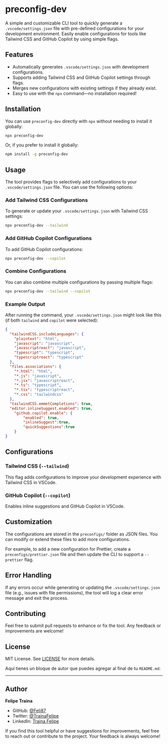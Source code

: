 # preconfig-dev

A simple and customizable CLI tool to quickly generate a `.vscode/settings.json` file with pre-defined configurations for your development environment. Easily enable configurations for tools like Tailwind CSS and GitHub Copilot by using simple flags.

## Features

- Automatically generates `.vscode/settings.json` with development configurations.
- Supports adding Tailwind CSS and GitHub Copilot settings through flags.
- Merges new configurations with existing settings if they already exist.
- Easy to use with the `npx` command—no installation required!

## Installation

You can use `preconfig-dev` directly with `npx` without needing to install it globally:

```bash
npx preconfig-dev
```

Or, if you prefer to install it globally:

```bash
npm install -g preconfig-dev
```

## Usage

The tool provides flags to selectively add configurations to your `.vscode/settings.json` file. You can use the following options:

### Add Tailwind CSS Configurations

To generate or update your `.vscode/settings.json` with Tailwind CSS settings:

```bash
npx preconfig-dev --tailwind
```

### Add GitHub Copilot Configurations

To add GitHub Copilot configurations:

```bash
npx preconfig-dev --copilot
```

### Combine Configurations

You can also combine multiple configurations by passing multiple flags:

```bash
npx preconfig-dev --tailwind --copilot
```

### Example Output

After running the command, your `.vscode/settings.json` might look like this (if both `tailwind` and `copilot` were selected):

```json
{
  "tailwindCSS.includeLanguages": {
    "plaintext": "html",
    "javascript": "javascript",
    "javascriptreact": "javascript",
    "typescript": "typescript",
    "typescriptreact": "typescript"
  },
  "files.associations": {
    "*.html": "html",
    "*.js": "javascript",
    "*.jsx": "javascriptreact",
    "*.ts": "typescript",
    "*.tsx": "typescriptreact",
    "*.css": "tailwindcss"
  },
  "tailwindCSS.emmetCompletions": true,
  "editor.inlineSuggest.enabled": true,
    "github.copilot.enable": {
        "enabled": true,
        "inlineSuggest":true,
        "quickSuggestions":true
    }
}
```

## Configurations

### Tailwind CSS (`--tailwind`)

This flag adds configurations to improve your development experience with Tailwind CSS in VSCode.

### GitHub Copilot (`--copilot`)

Enables inline suggestions and GitHub Copilot in VSCode.

## Customization

The configurations are stored in the `preconfigs/` folder as JSON files. You can modify or extend these files to add more configurations. 

For example, to add a new configuration for Prettier, create a `preconfigs/prettier.json` file and then update the CLI to support a `--prettier` flag.

## Error Handling

If any errors occur while generating or updating the `.vscode/settings.json` file (e.g., issues with file permissions), the tool will log a clear error message and exit the process.

## Contributing

Feel free to submit pull requests to enhance or fix the tool. Any feedback or improvements are welcome!

## License

MIT License. See [LICENSE](LICENSE) for more details.

Aquí tienes un bloque de autor que puedes agregar al final de tu `README.md`:

---

## Author

**Felipe Traina**

- GitHub: [@Feli87](https://github.com/Feli87)
- Twitter: [@TrainaFelipe](https://twitter.com/TrainaFelipe)
- LinkedIn: [Traina Felipe](https://www.linkedin.com/in/felipe-traina-ar/)

If you find this tool helpful or have suggestions for improvements, feel free to reach out or contribute to the project. Your feedback is always welcome!
